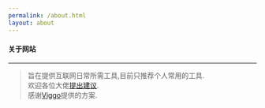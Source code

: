 ```yaml
---
permalink: /about.html
layout: about
---
```


#### 关于网站

--- 

> 旨在提供互联网日常所需工具,目前只推荐个人常用的工具.  
> 欢迎各位大佬[提出建议](mailto:liuliuliucome@gmail.com).         
> 感谢[Viggo](http://viggoz.com/)提供的方案.  